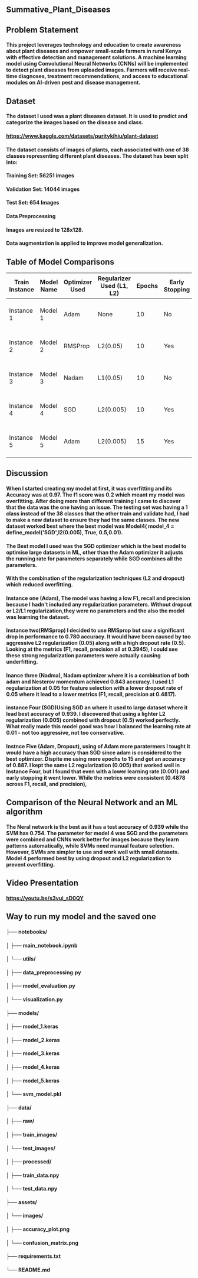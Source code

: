 ## Summative_Plant_Diseases
## Problem Statement 
#### This project leverages technology and education to create awareness about plant diseases and empower small-scale farmers in rural Kenya with effective detection and management solutions. A machine learning model using Convolutional Neural Networks (CNNs) will be implemented to detect plant diseases from uploaded images. Farmers will receive real-time diagnoses, treatment recommendations, and access to educational modules on AI-driven pest and disease management.
## Dataset  
#### The dataset I used was a **plant diseases dataset**. It is used to predict and categorize the images based on the disease and class.  
#### https://www.kaggle.com/datasets/puritykihiu/plant-dataset
#### The dataset consists of images of plants, each associated with one of 38 classes representing different plant diseases. The dataset has been split into:

#### Training Set:  56251 images
#### Validation Set: 14044 images
#### Test Set: 654 Images
#### Data Preprocessing
#### Images are resized to 128x128.
#### Data augmentation is applied to improve model generalization.
## Table of Model Comparisons
| Train Instance | Model Name | Optimizer Used | Regularizer Used (L1, L2) | Epochs | Early Stopping | Number of Layers | Dropout | Learning Rate | Accuracy | F1 Score | Recall | Precision |
|---------------|------------|----------------|---------------------------|--------|---------------|------------------|---------|--------------|----------|----------|--------|-----------|
| Instance 1   | Model 1    | Adam           | None                      | 10     | No            | 7 (3 Conv2D, 3 MaxPooling, 1 Dense) | 0.0     | None         | 0.898    | 0.4954   | 0.4954  | 0.4954    |
| Instance 2   | Model 2    | RMSProp        | L2(0.05)                   | 10     | Yes           | 7 (3 Conv2D, 3 MaxPooling, 1 Dense) | 0.5     | 0.01         | 0.780    | 0.3945   | 0.3945  | 0.3945    |
| Instance 3   | Model 3    | Nadam          | L1(0.05)                   | 10     | No            | 7 (3 Conv2D, 3 MaxPooling, 1 Dense) | 0.05    | 0.001        | 0.843    | 0.4817   | 0.4817  | 0.4817    |
| Instance 4   | Model 4    | SGD            | L2(0.005)                  | 10     | Yes           | 7 (3 Conv2D, 3 MaxPooling, 1 Dense) | 0.5     | 0.01         | 0.939    | 0.5015   | 0.5015  | 0.5015    |
| Instance 5   | Model 5    | Adam           | L2(0.005)                  | 15     | Yes           | 7 (3 Conv2D, 3 MaxPooling, 1 Dense) | 0.5     | 0.001        | 0.887    | 0.4878   | 0.4878  | 0.4878    |

## Discussion
#### When I started creating my model at first, it was overfitting and its Accuracy was at 0.97. The f1 score was 0.2 which meant my model was overfitting. After doing more than different training I came to discover that the data was the one having an issue. The testing set was having a 1 class instead  of the 38 classes that the other train and validate had, I had to make a new dataset to ensure they had the same classes. The new dataset worked best where the best model was Model4( model_4 = define_model('SGD',l2(0.005), True, 0.5,0.01). 
#### The Best model I used was the SGD optimizer which is the best model to optimise large datasets in ML, other than the Adam optimizer it adjusts the running rate for parameters separately while SGD combines all the parameters.
#### With the combination of the regularization techniques (L2 and dropout) which reduced overfitting.
#### Instance one (Adam), The model was having a low F1, recall and precision because I hadn't included any regularization parameters. Without dropout or L2/L1 regularization,they were no parameters and the also the model was learning the dataset.
#### Instance two(RMSprop) I decided to use RMSprop but saw a significant drop in performance to 0.780 accuracy. It would have been caused  by too aggressive L2 regularization (0.05) along with a high dropout rate (0.5). Looking at the metrics (F1, recall, precision all at 0.3945), I could see these strong regularization parameters were actually causing underfitting.
#### Inance three (Nadma), Nadam optimizer where it is a combination of both adam and Nesterov momentum achieved 0.843 accuracy. I used L1 regularization at 0.05 for feature selection with a lower dropout rate of 0.05 where it lead to a lower metrics (F1, recall, precision at 0.4817).
#### instance Four (SGD)Using SGD an where it used to large dataset where it lead best accuracy of 0.939. I discovered that using a lighter L2 regularization (0.005) combined with dropout (0.5) worked perfectly. What really made this model good was how I balanced the learning rate at 0.01 - not too aggressive, not too conservative. 
#### Instnce Five (Adam, Dropout), using of Adam more paratermers I tought it would have a high accuracy than SGD since adam is considered to the best optimizer. Dispite me using more epochs to 15 and got an accuracy of 0.887. I kept the same L2 regularization (0.005) that worked well in Instance Four, but I found that even with a lower learning rate (0.001) and early stopping it went lower. While the metrics were consistent (0.4878 across F1, recall, and precision),
## Comparison of the Neural Network and an ML algorithm
#### The Neral network is the best as it has a test accuracy of 0.939 while the SVM has 0.754. The parameter for model 4 was SGD and the parameters were combined and  CNNs work better for images because they learn patterns automatically, while SVMs need manual feature selection. However, SVMs are simpler to use and work well with small datasets. Model 4 performed best by using dropout and L2 regularization to prevent overfitting.
## Video Presentation
#### https://youtu.be/s3vui_sD0QY
## Way to run my model and the saved one 
#### ├── notebooks/
#### │   ├── main_notebook.ipynb
#### │   └── utils/
#### │       ├── data_preprocessing.py
#### │       ├── model_evaluation.py
#### │       └── visualization.py
#### ├── models/
#### │   ├── model_1.keras
#### │   ├── model_2.keras
#### │   ├── model_3.keras
#### │   ├── model_4.keras
#### │   ├── model_5.keras
#### │   └── svm_model.pkl
#### ├── data/
#### │   ├── raw/
#### │       ├── train_images/
#### │       └── test_images/
#### │   ├── processed/
#### │       ├── train_data.npy
#### │       └── test_data.npy
#### ├── assets/
#### │   └── images/
#### │       ├── accuracy_plot.png
#### │       └── confusion_matrix.png
#### ├── requirements.txt
#### └── README.md


